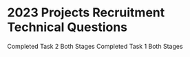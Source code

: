 # 2023 Projects Recruitment Technical Questions

Completed Task 2 Both Stages
Completed Task 1 Both Stages
